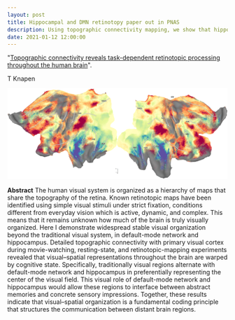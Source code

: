 ```yaml
---
layout: post
title: Hippocampal and DMN retinotopy paper out in PNAS
description: Using topographic connectivity mapping, we show that hippocampus is visually organized.
date: 2021-01-12 12:00:00
---
```


"<a href="https://doi.org/10.1073/pnas.2017032118" target="_blank" alt="Topographic connectivity reveals task-dependent retinotopic processing throughout the human brain" >Topographic connectivity reveals task-dependent retinotopic processing throughout the human brain</a>".

T Knapen

<img class="col two right" src="/img/science/999999/999999-RS-movie.png">

**Abstract** The human visual system is organized as a hierarchy of maps that share the topography of the retina. Known retinotopic maps have been identified using simple visual stimuli under strict fixation, conditions different from everyday vision which is active, dynamic, and complex. This means that it remains unknown how much of the brain is truly visually organized. Here I demonstrate widespread stable visual organization beyond the traditional visual system, in default-mode network and hippocampus. Detailed topographic connectivity with primary visual cortex during movie-watching, resting-state, and retinotopic-mapping experiments revealed that visual–spatial representations throughout the brain are warped by cognitive state. Specifically, traditionally visual regions alternate with default-mode network and hippocampus in preferentially representing the center of the visual field. This visual role of default-mode network and hippocampus would allow these regions to interface between abstract memories and concrete sensory impressions. Together, these results indicate that visual–spatial organization is a fundamental coding principle that structures the communication between distant brain regions.
